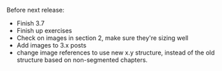 Before next release:

* Finish 3.7
* Finish up exercises
* Check on images in section 2, make sure they're sizing well
* Add images to 3.x posts
* change image references to use new x.y structure, instead of the old structure based on non-segmented chapters.
